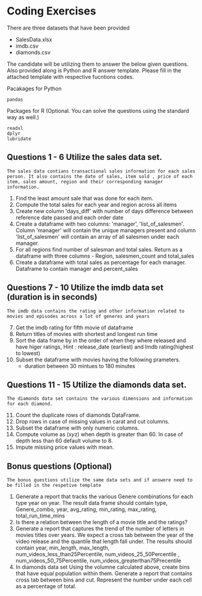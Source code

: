 # Coding Exercises

There are three datasets that have been provided

 - SalesData.xlsx 
 - imdb.csv
 - diamonds.csv

The candidate will be utilizing them to answer the below given questions. Also provided along is Python and R answer template. Please fill in the attached template with respective fucntions codes. 

Pacakages for Python
```
pandas
```

Packages for R (Optional. You can solve the questions using the standard way as well.)
```
readxl
dplyr
lubridate
```

## Questions 1 - 6 Utilize the sales data set. 
`The sales data contians transactional sales information for each sales person. It also contains the date of sales, item sold , price of each item, sales amount, region and their corresponding manager information.`

1. Find the least amount sale that was done for each item. 
2. Compute the total sales for each year and region across all items
3. Create new column 'days_diff' with number of days difference between reference date passed and each order date
4. Create a dataframe with two columns: 'manager', 'list_of_salesmen'. Column 'manager' will contain the unique managers present and column 'list_of_salesmen' will contain an array of all salesmen under each manager.
5. For all regions find number of salesman and total sales. Return as a dataframe with three columns - Region, salesmen_count and total_sales
6. Create a dataframe with total sales as percentage for each manager. Dataframe to contain manager and percent_sales

## Questions 7 - 10 Utilize the imdb data set (duration is in seconds)
`The imdb data contains the rating and other information related to movies and episodes across a lot of generes and years`

7. Get the imdb rating for fifth movie of dataframe
8. Return titles of movies with shortest and longest run time
9. Sort the data frame by in the order of when they where released and have higer ratings, Hint : release_date (earliest) and Imdb rating(highest to lowest)
10. Subset the dataframe with movies having the following prameters.
	 - duration between 30 mintues to 180 minutes

## Questions 11 - 15 Utilize the diamonds data set.
`
The diamonds data set contains the various dimensions and information for each diamond.
`

11. Count the duplicate rows of diamonds DataFrame.
12. Drop rows in case of missing values in carat and cut columns.
13. Subset the dataframe with only numeric columns.
14. Compute volume as (x*y*z) when depth is greater than 60. In case of depth less than 60 default volume to 8.
15. Impute missing price values with mean.

## Bonus questions (Optional) 
`
The bonus questions utilize the same data sets and if answere need to be filled in the respetive template
`

1. Generate a report that tracks the various Genere combinations for each type year on year. The result data frame should contain type, Genere_combo, year, avg_rating, min_rating, max_rating, total_run_time_mins
2. Is there a relation between the length of a movie title and the ratings? 
3. Generate a report that captures the trend of the number of letters in movies titles over years. We expect a cross tab between the year of the video release and the quantile that length fall under. The results should contain year, min_length, max_length, num_videos_less_than25Percentile, num_videos_25_50Percentile , num_videos_50_75Percentile, num_videos_greaterthan75Precentile
4. In diamonds data set Using the volumne calculated above, create bins that have equal population within them. Generate a report that contains cross tab between bins and cut. Represent the number under each cell as a percentage of total.